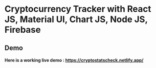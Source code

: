 # Cryptocurrency Tracker with React JS, Material UI, Chart JS, Node JS, Firebase


## Demo
#### Here is a working live demo : https://cryptostatscheck.netlify.app/


